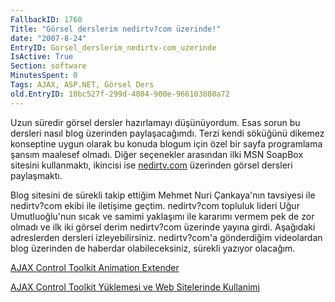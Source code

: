 ```yaml
---
FallbackID: 1760
Title: "Görsel derslerim nedirtv?com üzerinde!"
date: "2007-8-24"
EntryID: Gorsel_derslerim_nedirtv-com_uzerinde
IsActive: True
Section: software
MinutesSpent: 0
Tags: AJAX, ASP.NET, Görsel Ders
old.EntryID: 10bc527f-299d-4804-900e-966103880a72
---
```

Uzun süredir görsel dersler hazırlamayı düşünüyordum. Esas sorun bu
dersleri nasıl blog üzerinden paylaşacağımdı. Terzi kendi söküğünü
dikemez konseptine uygun olarak bu konuda blogum için özel bir sayfa
programlama şansım maalesef olmadı. Diğer seçenekler arasından ilki MSN
SoapBox sitesini kullanmaktı, ikincisi ise
[nedirtv.com](http://www.nedirtv.com) üzerinden görsel dersleri
paylaşmaktı.

Blog sitesini de sürekli takip ettiğim Mehmet Nuri Çankaya'nın tavsiyesi
ile nedirtv?com ekibi ile iletişime geçtim. nedirtv?com topluluk lideri
Uğur Umutluoğlu'nun sıcak ve samimi yaklaşımı ile kararımı vermem pek de
zor olmadı ve ilk iki görsel derim nedirtv?com üzerinde yayına girdi.
Aşağıdaki adreslerden dersleri izleyebilirsiniz. nedirtv?com'a
gönderdiğim videolardan blog üzerinden de haberdar olabileceksiniz,
sürekli yazıyor olacağım.

[AJAX Control Toolkit Animation
Extender](http://www.nedirtv.com/VideoDetay.aspx?VideoID=60)

[AJAX Control Toolkit Yüklemesi ve Web Sitelerinde
Kullanimi](http://www.nedirtv.com/VideoDetay.aspx?VideoID=59)


